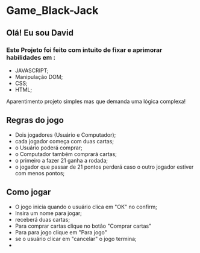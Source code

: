 # Game_Black-Jack
## Olá! Eu sou David 

### Este Projeto foi feito com intuito de fixar e  aprimorar habilidades em :
 - JAVASCRIPT;
 - Manipulação DOM;
 - CSS; 
 - HTML;
 
Aparentimento projeto simples mas que demanda uma lógica complexa!

## Regras do jogo 
- Dois jogadores (Usuário e Computador);
- cada jogador começa com duas cartas;
- o Usuário poderá comprar;
- o Computador também comprará cartas;
- o primeiro a fazer 21 ganha a rodada;
- o jogador que passar de 21 pontos perderá caso o outro jogador estiver com menos pontos;

## Como jogar 
- O jogo inicia quando o usuário clica em "OK" no confirm;
- Insira um nome para jogar;
- receberá duas cartas; 
- Para comprar cartas clique no botão "Comprar cartas"
- Para para jogo clique em "Para jogo"
- se o usuário clicar em "cancelar" o jogo termina;
- 